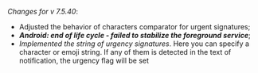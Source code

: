 _Changes for v 7.5.40_:
- Adjusted the behavior of characters comparator for urgent signatures;
- ***Android: end of life cycle - failed to stabilize the foreground service***;
- *Implemented the string of urgency signatures*. Here you can specify a character or emoji string. If any of them is detected in the text of notification, the urgency flag will be set
